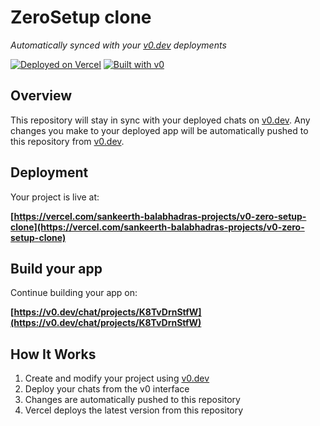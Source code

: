 # ZeroSetup clone

*Automatically synced with your [v0.dev](https://v0.dev) deployments*

[![Deployed on Vercel](https://img.shields.io/badge/Deployed%20on-Vercel-black?style=for-the-badge&logo=vercel)](https://vercel.com/sankeerth-balabhadras-projects/v0-zero-setup-clone)
[![Built with v0](https://img.shields.io/badge/Built%20with-v0.dev-black?style=for-the-badge)](https://v0.dev/chat/projects/K8TvDrnStfW)

## Overview

This repository will stay in sync with your deployed chats on [v0.dev](https://v0.dev).
Any changes you make to your deployed app will be automatically pushed to this repository from [v0.dev](https://v0.dev).

## Deployment

Your project is live at:

**[https://vercel.com/sankeerth-balabhadras-projects/v0-zero-setup-clone](https://vercel.com/sankeerth-balabhadras-projects/v0-zero-setup-clone)**

## Build your app

Continue building your app on:

**[https://v0.dev/chat/projects/K8TvDrnStfW](https://v0.dev/chat/projects/K8TvDrnStfW)**

## How It Works

1. Create and modify your project using [v0.dev](https://v0.dev)
2. Deploy your chats from the v0 interface
3. Changes are automatically pushed to this repository
4. Vercel deploys the latest version from this repository
